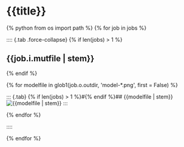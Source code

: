 # {{title}}

{% python from os import path %}
{% for job in jobs %}

:::: {.tab .force-collapse}
{% if len(jobs) > 1 %}
## {{job.i.mutfile | stem}}
{% endif %}

{% for modelfile in glob1(job.o.outdir, 'model-*.png', first = False) %}

::: {.tab}
{% if len(jobs) > 1 %}#{% endif %}## {{modelfile | stem}}
![{{modelfile | stem}}]({{modelfile}})
:::

{% endfor %}

::::

{% endfor %}